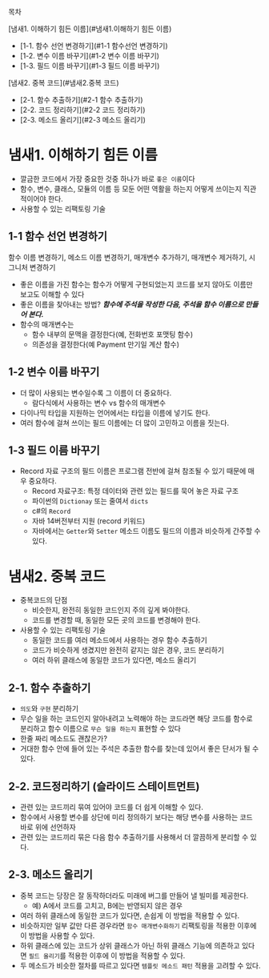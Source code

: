 목차 

[냄새1. 이해하기 힘든 이름](#냄새1.이해하기 힘든 이름)
 - [1-1. 함수 선언 변경하기](#1-1 함수선언 변경하기)
 - [1-2. 변수 이름 바꾸기](#1-2 변수 이름 바꾸기)
 - [1-3. 필드 이름 바꾸기](#1-3 필드 이름 바꾸기)

[냄새2. 중복 코드](#냄새2.중복 코드)
 - [2-1. 함수 추출하기](#2-1 함수 추출하기)
 - [2-2. 코드 정리하기](#2-2 코드 정리하기)
 - [2-3. 메소드 올리기](#2-3 메소드 올리기)

# 냄새1. 이해하기 힘든 이름 
- 깔금한 코드에서 가장 중요한 것중 하나가 바로 `좋은 이름`이다 
- 함수, 변수, 클래스, 모듈의 이름 등 모둔 어떤 역활을 하는지 어떻게 쓰이는지 직관적이어야 한다.
- 사용할 수 있는 리팩토링 기술 
## 1-1 함수 선언 변경하기
함수 이름 변경하기, 메소드 이름 변경하기, 매개변수 추가하기, 매개변수 제거하기, 시그니처 변경하기 
- 좋은 이름을 가진 함수는 함수가 어떻게 구현되었는지 코드를 보지 않아도 이름만 보고도 이해할 수 있다 
- 좋은 이름을 찾아내는 방법? ***함수에 주석을 작성한 다음, 주석을 함수 이름으로 만들어 본다.***
- 함수의 매개변수는 
  - 함수 내부의 문맥을 결정한다(예, 전화번호 포맷팅 함수)
  - 의존성을 결정한다(예 Payment 만기일 계산 함수)     
## 1-2 변수 이름 바꾸기 
 - 더 많이 사용되는 변수일수록 그 이름이 더 중요하다.
   - 람다식에서 사용하는 변수 vs 함수의 매개변수 
 - 다이나믹 타입을 지원하는 언어에서는 타입을 이름에 넣기도 한다.
 - 여러 함수에 걸쳐 쓰이는 필드 이름에는 더 많이 고민하고 이름을 짓는다.
## 1-3 필드 이름 바꾸기 
- Record 자료 구조의 필드 이름은 프로그램 전반에 걸쳐 참조될 수 있기 때문에 매우 중요하다.
  - Record 자료구조: 특정 데이터와 관련 있는 필드를 묵어 놓은 자료 구조 
  - 파이썬의 `Dictionay` 또는 줄여서 `dicts`
  - c#의 `Record`
  - 자바 14버전부터 지원 (record 키워드)
  - 자바에서는 `Getter`와 `Setter` 메소드 이름도 필드의 이름과 비슷하게 간주할 수 있다.
# 냄새2. 중복 코드 
- 중복코드의 단점 
  - 비슷한지, 완전히 동일한 코드인지 주의 깊게 봐야한다.
  - 코드를 변경할 때, 동일한 모든 곳의 코드를 변경해야 한다.
- 사용할 수 있는 리팩토링 기술 
  - 동일한 코드를 여러 메소드에서 사용하는 경우 함수 추출하기 
  - 코드가 비슷하게 생겼지만 완전히 같지는 않은 경우, 코드 분리하기 
  - 여러 하위 클래스에 동일한 코드가 있다면, 메소드 올리기 
## 2-1. 함수 추출하기 
- `의도`와 `구현` 분리하기
- 무슨 일을 하는 코드인지 알아내려고 노력해야 하는 코드라면 해당 코드를 함수로 분리하고 함수 이름으로 `무슨 일을 하는지` 표현할 수 있다
- 한줄 짜리 메소드도 괜찮은가?
- 거대한 함수 안에 들어 있는 주석은 추출한 함수를 찾는데 있어서 좋은 단서가 될 수 있다.
## 2-2. 코드정리하기 (슬라이드 스테이트먼트)
- 관련 있는 코드끼리 묶여 있어야 코드를 더 쉽게 이해할 수 있다.
- 함수에서 사용할 변수를 상단에 미리 정의하기 보다는 해당 변수를 사용하는 코드 바로 위에 선언하자 
- 관련 있는 코드끼리 묶은 다음 함수 추출하기를 사용해서 더 깔끔하게 분리할 수 있다.
## 2-3. 메소드 올리기
- 중복 코드는 당장은 잘 동작하더라도 미래에 버그를 만들어 낼 빌미를 제공한다.
  - 예) A에서 코드를 고치고, B에는 반영되지 않은 경우 
- 여러 하위 클래스에 동일한 코드가 있다면, 손쉽게 이 방법을 적용할 수 있다.
- 비슷하지만 일부 값만 다른 경우라면 `함수 매개변수화하기` 리팩토링을 적용한 이후에 이 방법을 사용할 수 있다.
- 하위 클래스에 있는 코드가 상위 클래스가 아닌 하위 클래스 기능에 의존하고 있다면 `필드 올리기`를 적용한 이후에 이 방법을 적용할 수 있다.
- 두 메소드가 비슷한 절차를 따르고 있다면 `템플릿 메소드 패턴` 적용을 고려할 수 있다.
